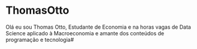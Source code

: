# ThomasOtto

Olá eu sou Thomas Otto, Estudante de Economia e na horas vagas de Data Science aplicado à Macroeconomia e amante dos conteúdos de programação e tecnologia#
